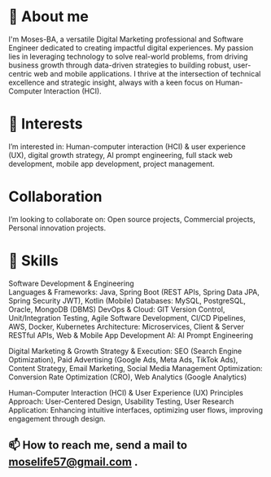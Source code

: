 # 👋 About me
I'm Moses-BA, a versatile Digital Marketing professional and Software Engineer dedicated to creating impactful digital experiences. My passion lies in leveraging technology to solve real-world problems, from driving business growth through data-driven strategies to building robust, user-centric web and mobile applications. I thrive at the intersection of technical excellence and strategic insight, always with a keen focus on Human-Computer Interaction (HCI).

# 👀 Interests
  I’m interested in:
      Human-computer interaction (HCI) & user experience (UX),
      digital growth strategy,
      AI prompt engineering,
      full stack web development,
      mobile app development,
      project management.

# Collaboration
 I’m looking to collaborate on:
      Open source projects,
      Commercial projects,
      Personal innovation projects.

# 🎯 Skills
  Software Development & Engineering <br>
    Languages & Frameworks: Java, Spring Boot (REST APIs, Spring Data JPA, Spring Security JWT), Kotlin (Mobile)
    Databases: MySQL, PostgreSQL, Oracle, MongoDB (DBMS)
    DevOps & Cloud: GIT Version Control, Unit/Integration Testing, Agile Software Development, CI/CD Pipelines, AWS, Docker, Kubernetes
    Architecture: Microservices, Client & Server RESTful APIs, Web & Mobile App Development
    AI: AI Prompt Engineering
  
  Digital Marketing & Growth
    Strategy & Execution: SEO (Search Engine Optimization), Paid Advertising (Google Ads, Meta Ads, TikTok Ads), Content Strategy, Email Marketing, Social Media Management
    Optimization: Conversion Rate Optimization (CRO), Web Analytics (Google Analytics)

  Human-Computer Interaction (HCI) & User Experience (UX) Principles
    Approach: User-Centered Design, Usability Testing, User Research
    Application: Enhancing intuitive interfaces, optimizing user flows, improving engagement through design.

## 📫 How to reach me, send a mail to moselife57@gmail.com .

<!---
Moses-BA/Moses-BA is a ✨ special ✨ repository because its `README.md` (this file) appears on your GitHub profile.
You can click the Preview link to take a look at your changes.
--->
